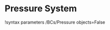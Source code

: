 <!-- MOOSE Documentation Stub: Remove this when content is added. -->

# Pressure System
!syntax parameters /BCs/Pressure objects=False
